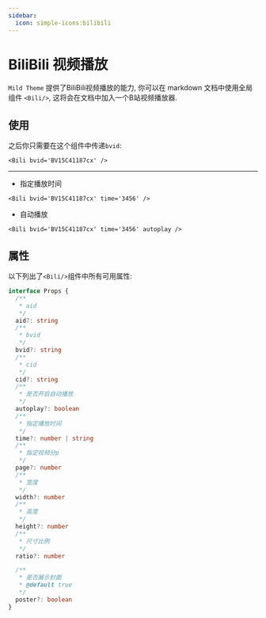 ```yaml
---
sidebar:
  icon: simple-icons:bilibili
---
```


# BiliBili 视频播放

`Mild Theme` 提供了BiliBili视频播放的能力, 你可以在 markdown 文档中使用全局组件 `<Bili/>`, 这将会在文档中加入一个B站视频播放器.

## 使用

之后你只需要在这个组件中传递`bvid`:

```vue
<Bili bvid='BV15C41187cx' />
```

 <Bili bvid='BV1oH4y1c7Kk'/>

---

- 指定播放时间

```vue
<Bili bvid='BV15C41187cx' time='3456' />
```

<Bili bvid='BV15C41187cx' time='3456'/>

- 自动播放

```vue
<Bili bvid='BV15C41187cx' time='3456' autoplay />
```

<Bili bvid='BV15C41187cx' time='3456' autoplay/>

## 属性

以下列出了`<Bili/>`组件中所有可用属性:

```ts
interface Props {
  /**
   * aid
   */
  aid?: string
  /**
   * bvid
   */
  bvid?: string
  /**
   * cid
   */
  cid?: string
  /**
   * 是否开启自动播放
   */
  autoplay?: boolean
  /**
   * 指定播放时间
   */
  time?: number | string
  /**
   * 指定视频分p
   */
  page?: number
  /**
   * 宽度
   */
  width?: number
  /**
   * 高度
   */
  height?: number
  /**
   * 尺寸比例
   */
  ratio?: number

  /**
   * 是否展示封面
   * @default true
   */
  poster?: boolean
}
```
